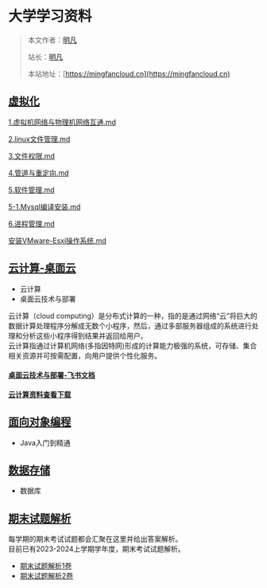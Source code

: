 # 大学学习资料

> 本文作者：[明凡]()
>
> 站长：[明凡]()
>
> 本站地址：[https://mingfancloud.cn](https://mingfancloud.cn)

## [虚拟化](虚拟化/README.md)
[1.虚拟机网络与物理机网络互通.md](虚拟化/1.虚拟机网络与物理机网络互通.md)

[2.linux文件管理.md](虚拟化/2.linux文件管理.md)

[3.文件权限.md](虚拟化/3.文件权限.md)

[4.管道与重定向.md](虚拟化/4.管道与重定向.md)

[5.软件管理.md](虚拟化/5.软件管理.md)

[5-1.Mysql编译安装.md](虚拟化/5-1.Mysql编译安装.md)

[6.进程管理.md](虚拟化/6.进程管理.md)

[安装VMware-Esxi操作系统.md](虚拟化/安装VMware-Esxi操作系统.md)



## [云计算-桌面云](云计算/README.md)

- 云计算
- 桌面云技术与部署


云计算（cloud computing）是分布式计算的一种，指的是通过网络“云”将巨大的数据计算处理程序分解成无数个小程序，然后，通过多部服务器组成的系统进行处理和分析这些小程序得到结果并返回给用户。  
云计算指通过计算机网络(多指因特网)形成的计算能力极强的系统，可存储、集合相关资源并可按需配置，向用户提供个性化服务。

#### [**桌面云技术与部署-飞书文档**](https://q1h6kdpo24v.feishu.cn/drive/folder/HgZ1fLHzEl3oOgdHgE2cS6TPnPh) 


[**云计算资料查看下载**](https://q1h6kdpo24v.feishu.cn/drive/folder/U3hSfhPnDldsEjdgP3qchCkhnnf)

## [面向对象编程](面向对象编程/README.md)

- Java入门到精通

## [数据存储](数据存储/README.md)

- 数据库

## [期末试题解析](期末试题解析/README.md)



每学期的期末考试试题都会汇聚在这里并给出答案解析。  
目前已有2023-2024上学期学年度，期末考试试题解析。

-  [期末试题解析1卷](期末试题解析/虚拟化期末试题1卷.md)
-  [期末试题解析2卷](期末试题解析/虚拟化期末试题2卷.md)



